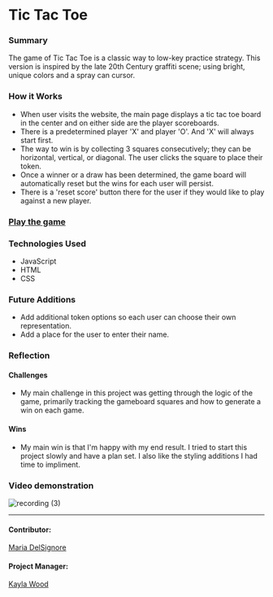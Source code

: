 # Tic Tac Toe

### Summary
The game of Tic Tac Toe is a classic way to low-key practice strategy.  This version is inspired by the late 20th Century graffiti scene; using 
bright, unique colors and a spray can cursor.


### How it Works
- When user visits the website, the main page displays a tic tac toe board in the center and on either side are the player scoreboards.  
- There is a predetermined player 'X' and player 'O'.  And 'X' will always start first.
- The way to win is by collecting 3 squares consecutively; they can be horizontal, vertical, or diagonal.  The user clicks the square to place their token.
- Once a winner or a draw has been determined, the game board will automatically reset but the wins for each user will persist.
- There is a 'reset score' button there for the user if they would like to play against a new player.
### [Play the game](https://madhaus4.github.io/tic-tac-toe/)

### Technologies Used
- JavaScript
- HTML
- CSS
 
### Future Additions
- Add additional token options so each user can choose their own representation.
- Add a place for the user to enter their name.

### Reflection
#### Challenges
- My main challenge in this project was getting through the logic of the game, primarily tracking the gameboard squares and how to generate a win on each game.
#### Wins
- My main win is that I'm happy with my end result.  I tried to start this project slowly and have a plan set.  I also like the styling additions I had time to impliment.  

### Video demonstration
![recording (3)](https://user-images.githubusercontent.com/76507607/122145098-d64bf480-ce11-11eb-96be-763b9ad40d76.gif)
******************************
#### Contributor:
[Maria DelSignore](https://github.com/madhaus4)

#### Project Manager:
[Kayla Wood](https://github.com/kaylaewood)
